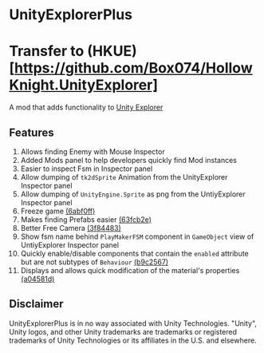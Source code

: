 ﻿# UnityExplorerPlus
# Transfer to (HKUE)[https://github.com/Box074/HollowKnight.UnityExplorer]

A mod that adds functionality to [Unity Explorer](https://github.com/sinai-dev/UnityExplorer)

## Features
1. Allows finding Enemy with Mouse Inspector
2. Added Mods panel to help developers quickly find Mod instances
3. Easier to inspect Fsm in Inspector panel
4. Allow dumping of `tk2dSprite` Animation from the UnityExplorer Inspector panel
5. Allow dumping of `UnityEngine.Sprite` as png from the UntiyExplorer Inspector panel
6. Freeze game [(6abf0ff)](https://github.com/HKLab/UnityExplorerPlus/commit/6abf0ff256ffc65e62c3f7f116c7523752c70879)
7. Makes finding Prefabs easier [(63fcb2e)](https://github.com/HKLab/UnityExplorerPlus/commit/63fcb2ee815ad77492e8a09cea1cc8751524f780)
8. Better Free Camera [(3f84483)](https://github.com/HKLab/UnityExplorerPlus/commit/3f84483f509976e4961546c0e79309dfe7e77c02)
9. Show fsm name behind `PlayMakerFSM` component in `GameObject` view of UntiyExplorer Inspector panel
10. Quickly enable/disable components that contain the `enabled` attribute but are not subtypes of `Behaviour` [(b9c2567)](https://github.com/HKLab/UnityExplorerPlus/commit/b9c25671e793afdb062278b72d1b825b0a58bf00)
11. Displays and allows quick modification of the material's properties [(a04581d)](https://github.com/HKLab/UnityExplorerPlus/commit/a04581dc344c167cad4201f868feda4f4a3bcd5f)

## Disclaimer
UnityExplorerPlus is in no way associated with Unity Technologies. "Unity", Unity logos, and other Unity trademarks are trademarks or registered trademarks of Unity Technologies or its affiliates in the U.S. and elsewhere.
